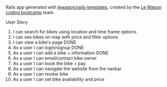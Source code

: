 Rails app generated with [lewagon/rails-templates](https://github.com/lewagon/rails-templates), created by the [Le Wagon coding bootcamp](https://www.lewagon.com) team.


User Story

1. I can search for bikes using location and time frame options.
2. I can see bikes on map with price and filter options 
3. I can view a bike's page DONE
4. As a user I can login/signup DONE
5. As a user I can add a bike + information DONE
6. As a user I can email/contact bike owner
7. As a user I can book the bike + pay
8. As a user I can navigate the website from the navbar
9. As a user I can review bike
10. As a user I can set bike availability and price